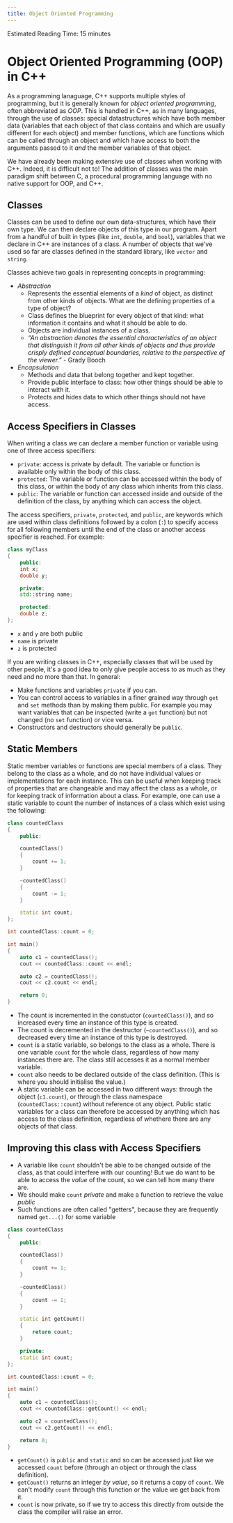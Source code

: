 ```yaml
---
title: Object Oriented Programming
---
```


Estimated Reading Time: 15 minutes

# Object Oriented Programming (OOP) in C++

As a programming lanaguage, C++ supports multiple styles of programming, but it is generally known for _object oriented programming_, often abbreviated as _OOP_. This is handled in C++, as in many languages, through the use of classes: special datastructures which have both member data (variables that each object of that class contains and which are usually different for each object) and member functions, which are functions which can be called through an object and which have access to both the arguments passed to it _and_ the member variables of that object. 

We have already been making extensive use of classes when working with C++. Indeed, it is difficult not to! The addition of classes was the main paradigm shift between C, a procedural programming language with no native support for OOP, and C++. 

## Classes

Classes can be used to define our own data-structures, which have their own type. We can then declare objects of this type in our program. Apart from a handful of built in types (like `int`, `double`, and `bool`), variables that we declare in C++ are instances of a class. A number of objects that we've used so far are classes defined in the standard library, like `vector` and `string`. 

Classes achieve two goals in representing concepts in programming: 

- _Abstraction_
    - Represents the essential elements of a _kind_ of object, as distinct from other kinds of objects. What are the defining properties of a type of object? 
    - Class defines the blueprint for every object of that kind: what information it contains and what it should be able to do. 
    - Objects are individual instances of a class. 
    - _“An abstraction denotes the essential characteristics of an object that distinguish it from all other kinds of objects and thus provide crisply defined conceptual boundaries, relative to the perspective of the viewer.”_ - Grady Booch
- _Encapsulation_
    - Methods and data that belong together and kept together. 
    - Provide public interface to class: how other things should be able to interact with it.
    - Protects and hides data to which other things should not have access. 

## Access Specifiers in Classes

When writing a class we can declare a member function or variable using one of three access specifiers:

- `private`: access is private by default. The variable or function is available only within the body of this class. 
- `protected`: The variable or function can be accessed within the body of this class, or within the body of any class which inherits from this class. 
- `public`: The variable or function can accessed inside and outside of the definition of the class, by anything which can access the object. 

The access specifiers, `private`, `protected`, and `public`, are keywords which are used within class definitions followed by a colon (`:`) to specify access for all following members until the end of the class or another access specifier is reached. For example:

```cpp
class myClass
{
    public:
    int x;
    double y;

    private:
    std::string name;

    protected: 
    double z;
};
```

- `x` and `y` are both public
- `name` is private
- `z` is protected

If you are writing classes in C++, especially classes that will be used by other people, it's a good idea to only give people access to as much as they need and no more than that. In general:

- Make functions and variables `private` if you can.
- You can control access to variables in a finer grained way through `get` and `set` methods than by making them public. For example you may want variables that can be inspected (write a `get` function) but not changed (no `set` function) or vice versa. 
- Constructors and destructors should generally be `public`. 


## Static Members 

Static member variables or functions are special members of a class. They belong to the class as a whole, and do not have individual values or implementations for each instance. This can be useful when keeping track of properties that are changeable and may affect the class as a whole, or for keeping track of information about a class. For example, one can use a static variable to count the number of instances of a class which exist using the following:

```cpp
class countedClass
{
    public:

    countedClass()
    {
        count += 1;
    }

    ~countedClass()
    {
        count -= 1;
    }

    static int count;
};

int countedClass::count = 0;

int main()
{
    auto c1 = countedClass();
    cout << countedClass::count << endl;

    auto c2 = countedClass();
    cout << c2.count << endl;

    return 0;
}

```
- The count is incremented in the constuctor (`countedClass()`), and so increased every time an instance of this type is created. 
- The count is decremented in the destructor (`~countedClass()`), and so decreased every time an instance of this type is destroyed. 
- `count` is a static variable, so belongs to the class as a whole. There is one variable `count` for the whole class, regardless of how many instances there are. The class still accesses it as a normal member variable. 
- `count` also needs to be declared outside of the class definition. (This is where you should initialise the value.) 
- A static variable can be accessed in two different ways: through the object (`c1.count`), or through the class namespace (`countedClass::count`) without reference ot any object. Public static variables for a class can therefore be accessed by anything which has access to the class definition, regardless of whethere there are any objects of that class. 

## Improving this class with Access Specifiers

- A variable like `count` shouldn't be able to be changed outside of the class, as that could interfere with our counting! But we do want to be able to access the _value_ of the count, so we can tell how many there are. 
- We should make `count` _private_ and make a function to retrieve the value _public_
- Such functions are often called "getters", because they are frequently named `get...()` for some variable

```cpp
class countedClass
{
    public:

    countedClass()
    {
        count += 1;
    }

    ~countedClass()
    {
        count -= 1;
    }

    static int getCount()
    {
        return count;
    }

    private:
    static int count;
};

int countedClass::count = 0;

int main()
{
    auto c1 = countedClass();
    cout << countedClass::getCount() << endl;

    auto c2 = countedClass();
    cout << c2.getCount() << endl;

    return 0;
}
```

- `getCount()` is `public` and `static` and so can be accessed just like we accessed `count` before (through an object or through the class definition).
- `getCount()` returns an integer _by value_, so it returns a copy of `count`. We can't modify `count` through this function or the value we get back from it. 
- `count` is now private, so if we try to access this directly from outside the class the compiler will raise an error. 

